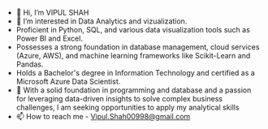 - 👋 Hi, I’m VIPUL SHAH
- 👀 I’m interested in Data Analytics and vizualization.
-  Proficient in Python, SQL, and various data visualization tools such as Power BI and Excel.
- Possesses a strong foundation in database management, cloud services (Azure, AWS), and machine learning frameworks like Scikit-Learn and Pandas.
- Holds a Bachelor's degree in Information Technology and certified as a Microsoft Azure Data Scientist.
- 🌱 With a solid foundation in programming and database and a passion for leveraging data-driven insights to solve complex business challenges, I am seeking opportunities to apply my analytical skills
- 📫 How to reach me - Vipul.Shah00998@gmail.com

<!---
vipulshah31120/vipulshah31120 is a ✨ special ✨ repository because its `README.md` (this file) appears on your GitHub profile.
You can click the Preview link to take a look at your changes.
--->
